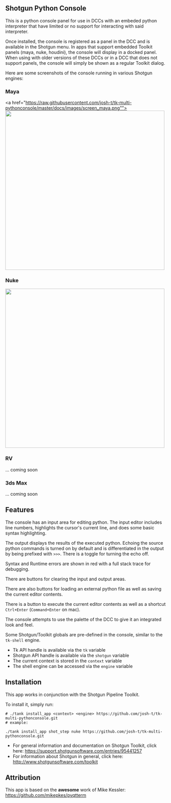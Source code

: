 
## Shotgun Python Console

This is a python console panel for use in DCCs with an embeded python interpreter
that have limited or no support for interacting with said interpreter.

Once installed, the console is registered as a panel in the DCC and is available
in the Shotgun menu. In apps that support embedded Toolkit panels (maya, nuke,
houdini), the console will display in a docked panel. When using with older versions
of these DCCs or in a DCC that does not support panels, the console will simply
be shown as a regular Toolkit dialog.

Here are some screenshots of the console running in various Shotgun engines:

### Maya

<a href="https://raw.githubusercontent.com/josh-t/tk-multi-pythonconsole/master/docs/images/screen_maya.png"">
    <img src="https://raw.githubusercontent.com/josh-t/tk-multi-pythonconsole/master/docs/images/screen_maya.png" width="500px">
</a>

### Nuke

<a href="https://raw.githubusercontent.com/josh-t/tk-multi-pythonconsole/master/docs/images/screen_nuke.png">
    <img src="https://raw.githubusercontent.com/josh-t/tk-multi-pythonconsole/master/docs/images/screen_nuke.png" width="500px">
</a>

### RV

... coming soon

### 3ds Max

... coming soon

## Features

The console has an input area for editing python. The input editor includes line numbers,
highlights the cursor's current line, and does some basic syntax highlighting.

The output displays the results of the executed python. Echoing the source python
commands is turned on by default and is differentiated in the output by being
prefixed with `>>>`. There is a toggle for turning the echo off.

Syntax and Runtime errors are shown in red with a full stack trace for debugging.

There are buttons for clearing the input and output areas.

There are also buttons for loading an external python file as well as saving the
current editor contents.

There is a button to execute the current editor contents as well as a shortcut
`Ctrl+Enter` (`Command+Enter` on mac).

The console attempts to use the palette of the DCC to give it an integrated  look
and feel.

Some Shotgun/Toolkit globals are pre-defined in the console, similar to the `tk-shell` engine.
* Tk API handle is available via the `tk` variable
* Shotgun API handle is available via the `shotgun` variable
* The current context is stored in the `context` variable
* The shell engine can be accessed via the `engine` variable

## Installation

This app works in conjunction with the Shotgun Pipeline Toolkit.

To install it, simply run:

```
# ./tank install_app <context> <engine> https://github.com/josh-t/tk-multi-pythonconsole.git
# example:

./tank install_app shot_step nuke https://github.com/josh-t/tk-multi-pythonconsole.git

```

- For general information and documentation on Shotgun Toolkit, click here: https://support.shotgunsoftware.com/entries/95441257
- For information about Shotgun in general, click here: http://www.shotgunsoftware.com/toolkit

## Attribution

This app is based on the **awesome** work of Mike Kessler: https://github.com/mikepkes/pyqtterm
